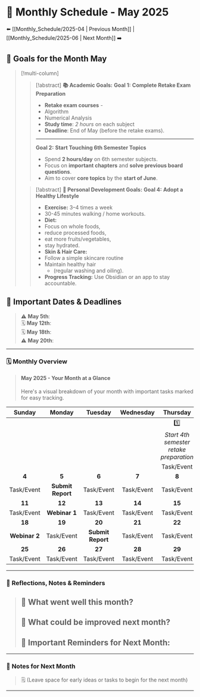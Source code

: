 # 📅 Monthly Schedule - May 2025
⬅️ [[Monthly_Schedule/2025-04 | Previous Month]] | [[Monthly_Schedule/2025-06 | Next Month]] ➡️

## 🎯 **Goals for the Month May**

>[!multi-column]
>
>>[!abstract] **📚 Academic Goals:**
>> **Goal 1:** **Complete Retake Exam Preparation**
>> - **Retake exam courses** -
>> 	- Algorithm
>> 	- Numerical Analysis
>> - **Study time**: *2 hours* on each subject
>> - **Deadline**: End of May (before the retake exams).
>> ---
>> **Goal 2:** **Start Touching 6th Semester Topics**
>> - Spend **2 hours/day** on 6th semester subjects.
>> - Focus on **important chapters** and **solve previous board questions**.
>> - Aim to cover **core topics** by the **start of June**.
> 
>>[!abstract] **🧘 Personal Development Goals:**
>> **Goal 4:** **Adopt a Healthy Lifestyle**  
>> - **Exercise:** 3–4 times a week 
>> 	- 30-45 minutes walking / home workouts.
>> - **Diet:** 
>> 	- Focus on whole foods, 
>> 	- reduce processed foods, 
>> 	- eat more fruits/vegetables,
>> 	- stay hydrated.
>> - **Skin & Hair Care:** 
>> 	- Follow a simple skincare routine
>> 	- Maintain healthy hair 
>> 		- (regular washing and oiling).
>> - **Progress Tracking:** Use Obsidian or an app to stay accountable.



## 📌 **Important Dates & Deadlines**

> ⚠️ **May 5th**:  
> 🗓️ **May 12th**:  
> 🗓️ **May 18th**:  
> ⚠️ **May 20th**:  

---

### 🗓️ **Monthly Overview**
> #### **May 2025 - Your Month at a Glance**
> 
> Here's a visual breakdown of your month with important tasks marked for easy tracking.

|    Sunday     |      Monday       |      Tuesday      | Wednesday  |                Thursday                 |   Friday   |  Saturday  |
|:-------------:|:-----------------:|:-----------------:|:----------:|:---------------------------------------:|:----------:|:----------:|
|               |                   |                   |            |                   1️⃣                   |   **2**    |   **3**    |
|               |                   |                   |            | *Start 4th semester retake preparation* |            |            |
|               |                   |                   |            |               Task/Event                | Task/Event | Task/Event |
|     **4**     |       **5**       |       **6**       |   **7**    |                  **8**                  |   **9**    |   **10**   |
|  Task/Event   | **Submit Report** |    Task/Event     | Task/Event |               Task/Event                | Task/Event | Task/Event |
|    **11**     |      **12**       |      **13**       |   **14**   |                 **15**                  |   **16**   |   **17**   |
|  Task/Event   |   **Webinar 1**   |    Task/Event     | Task/Event |               Task/Event                | Task/Event | Task/Event |
|    **18**     |      **19**       |      **20**       |   **21**   |                 **22**                  |   **23**   |   **24**   |
| **Webinar 2** |    Task/Event     | **Submit Report** | Task/Event |               Task/Event                | Task/Event | Task/Event |
|    **25**     |      **26**       |      **27**       |   **28**   |                 **29**                  |   **30**   |   **31**   |
|  Task/Event   |    Task/Event     |    Task/Event     | Task/Event |               Task/Event                | Task/Event |            |

---

### 🧠 **Reflections, Notes & Reminders**
> 📝 **What went well this month?**  
> - 
>  
> 📝 **What could be improved next month?**  
> - 
>  
> 🚨 **Important Reminders for Next Month:**  
> - 

---

### 📝 **Notes for Next Month**
> 🗒️ (Leave space for early ideas or tasks to begin for the next month)

---